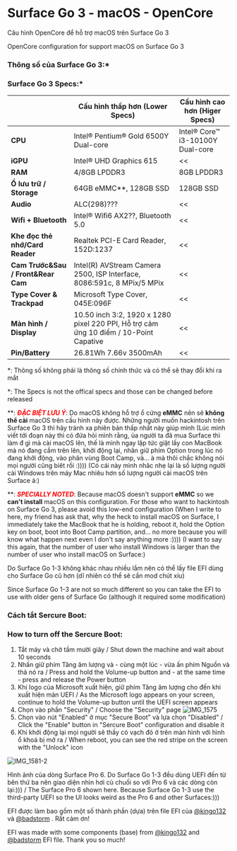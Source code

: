 # Surface Go 3 - macOS - OpenCore

Câu hình OpenCore để hỗ trợ macOS trên Surface Go 3

OpenCore configuration for support macOS on Surface Go 3

### Thông số của Surface Go 3:*
### Surface Go 3 Specs:*
|                               |  Cấu hình thấp hơn (Lower Specs)     |   Cấu hình cao hơn (Higer Specs)             |
|-------------------------------|--------------------------------------|----------------------------------------------|
|         **CPU**               | Intel® Pentium® Gold 6500Y Dual-core |   Intel® Core™ i3-10100Y Dual-core           |
|         **iGPU**              |     Intel® UHD Graphics 615          |                  <<                          |
|         **RAM**               |           4/8GB LPDDR3               |               8GB LPDDR3                     |
|  **Ổ lưu trữ / Storage**      |      64GB eMMC**, 128GB SSD          |               128GB SSD                      |
|         **Audio**             |              ALC(298)???             |                  <<                          |
| **Wifi + Bluetooth**          |   Intel® Wifi6 AX2??, Bluetooth 5.0  |                  <<                          |
|**Khe đọc thẻ nhớ/Card Reader**| Realtek PCI-E Card Reader, 152D:1237 |                  <<                          |
|**Cam Trước&Sau / Front&Rear Cam**|Intel(R) AVStream Camera 2500, ISP Interface, 8086:591c, 8 MPix/5 MPix|     <<    | 
| **Type Cover & Trackpad**     |Microsoft Type Cover, 045E:096F|                                      <<             |
|**Màn hình / Display**      |10.50 inch 3:2, 1920 x 1280 pixel 220 PPI, Hỗ trợ cảm ứng 10 điểm / 10-Point Capative|<<|
|      **Pin/Battery**          |26.81Wh 7.66v 3500mAh|            <<                                                 |


*: Thông số không phải là thông số chính thức và có thể sẽ thay đổi khi ra mắt

*: The Specs is not the offical specs and those can be changed before released

**: <span style="color:red">_**ĐẶC BIỆT LƯU Ý**_</span>: Do macOS không hỗ trợ ổ cứng **eMMC** nên sẽ **không thể cài** macOS trên cấu hình này được. Những người muốn hackintosh trên Surface Go 3 thì hãy tránh xa phiên bản thấp nhất này giúp mình (Lúc mình viết tới đoạn này thì có đứa hỏi mình rằng, ủa người ta đã mua Surface thì làm đ gì mà cài macOS lên, thế là mình ngay lập tức giật lấy con MacBook mà nó đang cầm trên lên, khởi động lại, nhân giữ phím Option trong lúc nó đang khởi động, vào phân vùng Boot Camp, và... à mà thôi chắc không nói mọi người cũng biêt rồi :)))) (Có cái này mình nhăc nhẹ lại là số lượng người cài Windows trên máy Mac nhiêu hơn số lượng người cài macOS trên Surface á:)

**: <span style="color:red">_**SPECIALLY NOTED**_</span>: Because macOS doesn't support **eMMC** so we **can't install** macOS on this configuration. For those who want to hackintosh on Surface Go 3, please avoid this low-end configuration (When I write to here, my friend has ask that, why the heck to install macOS on Surface, I immediately take the MacBook that he is holding, reboot it, hold the Option key on boot, boot into Boot Camp partition, and... no more because you will know what happen next even I don't say anything more :)))) (I want to say this again, that the number of user who install Windows is larger than the number of user who install macOS on Surface:)

Do Surface Go 1-3 không khác nhau nhiều lắm nên có thể lấy file EFI dùng cho Surface Go cũ hơn (dĩ nhiên có thể sẽ cần mod chút xíu)

Since Surface Go 1-3 are not so much different so you can take the EFI to use with older gens of Surface Go (although it required some modification)

### Cách tắt Sercure Boot:
### How to turn off the Sercure Boot:
1. Tắt máy và chờ tầm mười giây / Shut down the machine and wait about 10 seconds
2. Nhấn giữ phím Tăng âm lượng và - cùng một lúc - vừa ấn phím Nguồn và thả nó ra / Press and hold the Volume-up button and - at the same time - press and release the Power button
3. Khi logo của Microsoft xuất hiện, giữ phím Tăng âm lượng cho đến khi xuất hiện màn UEFI / As the Microsoft logo appears on your screen, continue to hold the Volume-up button until the UEFI screen appears
4. Chọn vào phần "Security" / Choose the "Security" page
![IMG_1575](https://user-images.githubusercontent.com/54268369/132239366-172856c6-8739-4ebb-b874-2f20048b151d.jpg)
5. Chọn vào nút "Enabled" ở mục "Secure Boot" và lựa chọn "Disabled" / Click the "Enable" button in "Sercure Boot" configuration and disable it
6. Khi khởi động lại mọi người sẽ thấy có vạch đỏ ở trên màn hình với hình ổ khoá bị mở ra / When reboot, you can see the red stripe on the screen with the "Unlock" icon
 
![IMG_1581-2](https://user-images.githubusercontent.com/54268369/132240600-1910f7c7-688a-4f44-8db8-dcb85f981139.jpg)

Hình ảnh của dòng Surface Pro 6. Do Surface Go 1-3 đều dùng UEFI đến từ bên thứ ba nên giao diện nhìn hơi củ chuối so với Pro 6 và các dòng còn lại:))) / The Surface Pro 6 shown here. Because Surface Go 1-3 use the third-party UEFI so the UI looks weird as the Pro 6 and other Surfaces:)))

EFI được làm bao gồm một số thành phần (dựa) trên file EFI của [@kingo132](https://github.com/kingo132) và [@badstorm](https://github.com/badstorm) . Rất cảm ơn!

EFI was made with some components (base) from [@kingo132](https://github.com/kingo132) and [@badstorm](https://github.com/badstorm) EFI file. Thank you so much!
